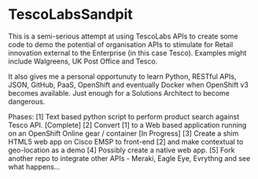 # TescoLabsSandpit

This is a semi-serious attempt at using TescoLabs APIs to create some code to demo the potential of organisation APIs
to stimulate for Retail innovation external to the Enterprise (in this case Tesco).
Examples might include Walgreens, UK Post Office and Tesco.

It also gives me a personal opportunuty to learn Python, RESTful APIs, JSON, GitHub, PaaS, OpenShift and eventually Docker
when OpenShift v3 becomes available. Just enough for a Solutions Architect to become dangerous. 

Phases:
[1] Text based python script to perform product search against Tesco API. [Complete]
[2] Convert [1] to a Web based application running on an OpenShift Online gear / container [In Progress]
[3] Create a shim HTML5 web app on Cisco EMSP to front-end [2] and make contextual to geo-location as a demo
[4] Possibly create a native web app.
[5] Fork another repo to integrate other APIs - Meraki, Eagle Eye, Evrythng and see what happens...



